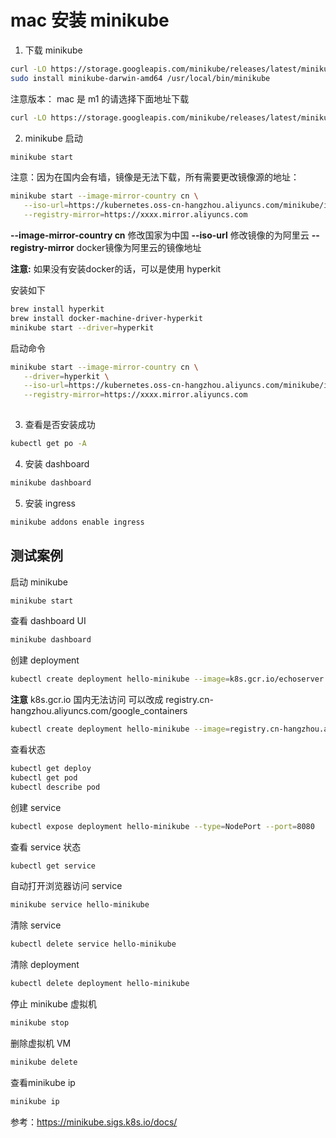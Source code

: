 # mac 安装 minikube
 
 1. 下载 minikube 
 
 ```sh
curl -LO https://storage.googleapis.com/minikube/releases/latest/minikube-darwin-amd64
sudo install minikube-darwin-amd64 /usr/local/bin/minikube
 ```
 注意版本：
 mac 是 m1 的请选择下面地址下载
 ```sh
curl -LO https://storage.googleapis.com/minikube/releases/latest/minikube-darwin-arm64
 ```
 
 2. minikube 启动
 
 ```bash
 minikube start
 ```
 注意：因为在国内会有墙，镜像是无法下载，所有需要更改镜像源的地址：
 ```sh
 minikube start --image-mirror-country cn \
    --iso-url=https://kubernetes.oss-cn-hangzhou.aliyuncs.com/minikube/iso/minikube-v1.6.0.iso \
    --registry-mirror=https://xxxx.mirror.aliyuncs.com
 ```
  
**--image-mirror-country cn** 修改国家为中国
**--iso-url** 修改镜像的为阿里云
**--registry-mirror** docker镜像为阿里云的镜像地址
 
**注意:**  如果没有安装docker的话，可以是使用 hyperkit

安装如下

```sh
brew install hyperkit
brew install docker-machine-driver-hyperkit
minikube start --driver=hyperkit
```

启动命令

 ```sh
 minikube start --image-mirror-country cn \
    --driver=hyperkit \
    --iso-url=https://kubernetes.oss-cn-hangzhou.aliyuncs.com/minikube/iso/minikube-v1.6.0.iso \
    --registry-mirror=https://xxxx.mirror.aliyuncs.com
    
 ```
 
 3. 查看是否安装成功
 ```sh
 kubectl get po -A
 ```
 
 4. 安装 dashboard
```sh
minikube dashboard
``` 
5. 安装 ingress

```sh
minikube addons enable ingress
```


## 测试案例

启动 minikube

```sh
minikube start
```

查看 dashboard UI

```sh
minikube dashboard
```



创建 deployment

```sh
kubectl create deployment hello-minikube --image=k8s.gcr.io/echoserver:1.4
```
**注意** k8s.gcr.io 国内无法访问 可以改成 registry.cn-hangzhou.aliyuncs.com/google_containers

```sh
kubectl create deployment hello-minikube --image=registry.cn-hangzhou.aliyuncs.com/google_containers/echoserver:1.4
```

查看状态

```sh
kubectl get deploy
kubectl get pod
kubectl describe pod
```

创建 service
```sh
kubectl expose deployment hello-minikube --type=NodePort --port=8080
```

查看 service 状态

```sh
kubectl get service
```

自动打开浏览器访问 service

```sh
minikube service hello-minikube
```

清除 service

```sh
kubectl delete service hello-minikube
```

清除 deployment
```sh
kubectl delete deployment hello-minikube
```

停止 minikube 虚拟机
```sh
minikube stop
```

删除虚拟机 VM

```sh
minikube delete
```

查看minikube ip
```sh
minikube ip
```

参考：https://minikube.sigs.k8s.io/docs/